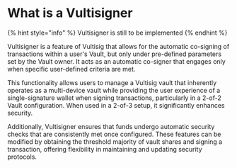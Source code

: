 # What is a Vultisigner

{% hint style="info" %}
Vultisigner is still to be implemented
{% endhint %}

Vultisigner is a feature of Vultisig that allows for the automatic co-signing of transactions within a user's Vault, but only under pre-defined parameters set by the Vault owner. It acts as an automatic co-signer that engages only when specific user-defined criteria are met.

This functionality allows users to manage a Vultisig vault that inherently operates as a multi-device vault while providing the user experience of a single-signature wallet when signing transactions, particularly in a 2-of-2 Vault configuration. When used in a 2-of-3 setup, it significantly enhances security.&#x20;

Additionally, Vultisigner ensures that funds undergo automatic security checks that are consistently met once configured. These features can be modified by obtaining the threshold majority of vault shares and signing a transaction, offering flexibility in maintaining and updating security protocols.
